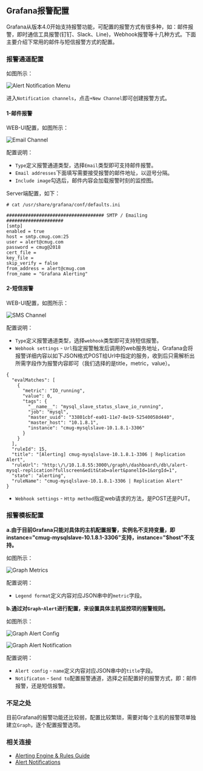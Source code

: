 ## Grafana报警配置  

Grafana从版本4.0开始支持报警功能，可配置的报警方式有很多种，如：邮件报警，即时通信工具报警(钉钉、Slack、Line)，Webhook报警等十几种方式。下面主要介绍下常用的邮件与短信报警方式的配置。  

### 报警通道配置  

如图所示：  

![Alert Notification Menu](http://docs.grafana.org/img/docs/v43/alert_notifications_menu.png)   

进入`Notification channels`，点击`+New Channel`即可创建报警方式。

#### 1-邮件报警  

WEB-UI配置，如图所示：  

![Email Channel](https://github.com/coolzhang/myblog/blob/master/misc/grafana_alert_email.png)  

配置说明：  

* `Type`定义报警通道类型，选择`Email`类型即可支持邮件报警。  
* `Email addresses`下面填写需要接受报警的邮件地址，以逗号分隔。  
* `Include image`勾选后，邮件内容会加载报警时刻的监控图。  

Server端配置，如下：  

```
# cat /usr/share/grafana/conf/defaults.ini

#################################### SMTP / Emailing #####################
[smtp]
enabled = true
host = smtp.cmug.com:25
user = alert@cmug.com
password = cmug@2018
cert_file =
key_file =
skip_verify = false
from_address = alert@cmug.com
from_name = "Grafana Alerting"
```

#### 2-短信报警  

WEB-UI配置，如图所示：  

![SMS Channel](https://github.com/coolzhang/myblog/blob/master/misc/grafana_alert_webhook.png)  

配置说明：  

* `Type`定义报警通道类型，选择`webhook`类型即可支持短信报警。  
* `Webhook settings` - `Url`指定报警触发后调用的web服务地址，Grafana会将报警详细内容以如下JSON格式POST给Url中指定的服务，收到后只需解析出所需字段作为报警内容即可（我们选择的是title，metric，value）。

```
{
  "evalMatches": [
    {
      "metric": "IO_running",
      "value": 0,
      "tags": {
        "__name__": "mysql_slave_status_slave_io_running",
        "job": "mysql",
        "master_uuid": "33801cbf-ea01-11e7-8e19-52540058d440",
        "master_host": "10.1.8.1",
        "instance": "cmug-mysqlslave-10.1.8.1-3306"
      }
    }
  ],
  "ruleId": 15,
  "title": "[Alerting] cmug-mysqlslave-10.1.8.1-3306 | Replication Alert",
  "ruleUrl": "http:\/\/10.1.8.55:3000\/graph\/dashboard\/db\/alert-mysql-replication?fullscreen&edit&tab=alert&panelId=1&orgId=1",
  "state": "alerting",
  "ruleName": "cmug-mysqlslave-10.1.8.1-3306 | Replication Alert"
}
```
* `Webhook settings` - `Http method`指定web请求的方法，是POST还是PUT。  

### 报警模板配置  

**a.由于目前Grafana只能对具体的主机配置报警，实例名不支持变量，即instance="cmug-mysqlslave-10.1.8.1-3306"支持，instance="$host"不支持。**  

如图所示：   

![Graph Metrics](https://github.com/coolzhang/myblog/blob/master/misc/grafana_graph_metrics.png)  

配置说明：  

* `Legend format`定义内容对应JSON串中的`metric`字段。   

**b.通过对`Graph`-`Alert`进行配置，来设置具体主机监控项的报警规则。**   

如图所示：  

![Graph Alert Config](https://github.com/coolzhang/myblog/blob/master/misc/grafana_graph_alert_config.png)  

![Graph Alert Notification](https://github.com/coolzhang/myblog/blob/master/misc/grafana_graph_notification.png)    

配置说明：  

* `Alert config` - `name`定义内容对应JSON串中的`title`字段。  
* `Notificaton` - `Send to`配置报警通道，选择之前配置好的报警方式，即：邮件报警，还是短信报警。  

### 不足之处  

目前Grafana的报警功能还比较弱，配置比较繁琐，需要对每个主机的报警项单独建立`Graph`，逐个配置报警选项。  

### 相关连接  

* [Alerting Engine & Rules Guide](http://docs.grafana.org/alerting/rules/)  
* [Alert Notifications](http://docs.grafana.org/alerting/notifications/)  




